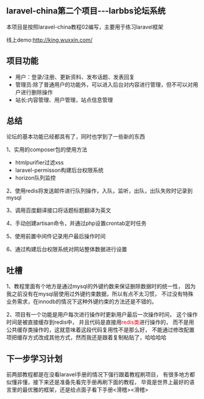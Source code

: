 ## laravel-china第二个项目---larbbs论坛系统
本项目是按照laravel-china教程02编写，主要用于练习laravel框架

线上demo:http://king.wuxxin.com/

## 项目功能
- 用户：登录/注册、更新资料、发布话题、发表回复
- 管理员:除了普通用户的功能外，可以进入后台对内容进行管理，但不可以对用户进行删除操作
- 站长:内容管理、用户管理，站点信息管理

## 总结
论坛的基本功能已经都具有了，同时也学到了一些新的东西

1、实用的composer包的使用方法
- htmlpurifier过滤xss
- laravel-permisson构建后台权限系统
- horizon队列监控 

2、使用redis将发送邮件进行队列操作，入队，监听，出队，出队失败时记录到mysql

3、调用百度翻译接口将话题标题翻译为英文

4、手动创建artisan命令，并通过php设置crontab定时任务

5、使用前置中间件记录用户最后操作时间

6、通过构建后台权限系统对网站整体数据进行设置

## 吐槽
1、教程里面有个地方是通过mysql的外键约数来保证删除数据时的统一性，
因为我之前没有在mysql层使用过外键约束数据，所以有点不太习惯，
不过没有特殊业务需求，在innodb的情况下这种外键约束的方法还是不错的。

2、项目有一个功能是用户每次进行操作时更新用户最后一次操作时间，
这个操作时间是被直接缓存到redis中，
并且代码是直接用<font color=red>redis类</font>进行操作的，
而不是用公共缓存类操作的，这就意味着这段代码复用性不是那么好，
不能通过修改配置项把缓存方式改成其他方式，然而我还是跟着复制粘贴了，哈哈哈哈

## 下一步学习计划
前两部教程都是在没看laravel手册的情况下强行跟着教程刷项目，
有很多地方都似懂非懂，接下来还是准备先看完手册再刷下面的教程，
毕竟是世界上最好的语言里的最优雅的框架，还是给点面子看下手册<滑稽><滑稽>




